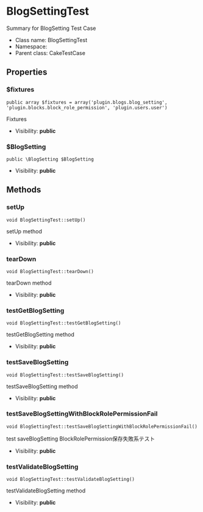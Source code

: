 BlogSettingTest
===============

Summary for BlogSetting Test Case




* Class name: BlogSettingTest
* Namespace: 
* Parent class: CakeTestCase





Properties
----------


### $fixtures

    public array $fixtures = array('plugin.blogs.blog_setting', 'plugin.blocks.block_role_permission', 'plugin.users.user')

Fixtures



* Visibility: **public**


### $BlogSetting

    public \BlogSetting $BlogSetting





* Visibility: **public**


Methods
-------


### setUp

    void BlogSettingTest::setUp()

setUp method



* Visibility: **public**




### tearDown

    void BlogSettingTest::tearDown()

tearDown method



* Visibility: **public**




### testGetBlogSetting

    void BlogSettingTest::testGetBlogSetting()

testGetBlogSetting method



* Visibility: **public**




### testSaveBlogSetting

    void BlogSettingTest::testSaveBlogSetting()

testSaveBlogSetting method



* Visibility: **public**




### testSaveBlogSettingWithBlockRolePermissionFail

    void BlogSettingTest::testSaveBlogSettingWithBlockRolePermissionFail()

test saveBlogSetting BlockRolePermission保存失敗系テスト



* Visibility: **public**




### testValidateBlogSetting

    void BlogSettingTest::testValidateBlogSetting()

testValidateBlogSetting method



* Visibility: **public**



